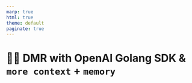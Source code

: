 ```yaml
---
marp: true
html: true
theme: default
paginate: true
---
```

<style>
.dodgerblue {
  color: dodgerblue;
}
</style>
# 🐳🤖 DMR with OpenAI Golang SDK & `more context` + **`memory`**
